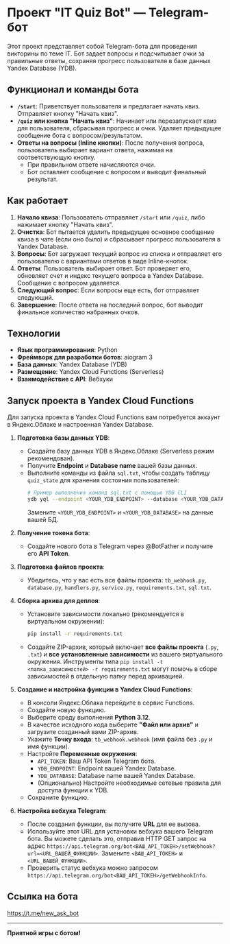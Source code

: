 # Проект "IT Quiz Bot" — Telegram-бот

Этот проект представляет собой Telegram-бота для проведения викторины по теме IT. Бот задает вопросы и подсчитывает очки за правильные ответы, сохраняя прогресс пользователя в базе данных Yandex Database (YDB).

## Функционал и команды бота

*   **`/start`**: Приветствует пользователя и предлагает начать квиз. Отправляет кнопку "Начать квиз".
*   **`/quiz` или кнопка "Начать квиз"**: Начинает или перезапускает квиз для пользователя, сбрасывая прогресс и очки. Удаляет предыдущее сообщение бота с вопросом/результатом.
*   **Ответы на вопросы (Inline кнопки)**: После получения вопроса, пользователь выбирает вариант ответа, нажимая на соответствующую кнопку.
    *   При правильном ответе начисляются очки.
    *   Бот оставляет сообщение с вопросом и выводит финальный результат.

## Как работает

1.  **Начало квиза**: Пользователь отправляет `/start` или `/quiz`, либо нажимает кнопку "Начать квиз".
2.  **Очистка**: Бот пытается удалить предыдущее основное сообщение квиза в чате (если оно было) и сбрасывает прогресс пользователя в Yandex Database.
3.  **Вопросы**: Бот загружает текущий вопрос из списка и отправляет его пользователю с вариантами ответов в виде Inline-кнопок.
4.  **Ответы**: Пользователь выбирает ответ. Бот проверяет его, обновляет счет и индекс текущего вопроса в Yandex Database. Сообщение с вопросом удаляется.
5.  **Следующий вопрос**: Если вопросы еще есть, бот отправляет следующий.
6.  **Завершение**: После ответа на последний вопрос, бот выводит финальное количество набранных очков.

## Технологии

*   **Язык программирования**: Python
*   **Фреймворк для разработки ботов**: aiogram 3
*   **База данных**: Yandex Database (YDB)
*   **Размещение**: Yandex Cloud Functions (Serverless)
*   **Взаимодействие с API**: Вебхуки

## Запуск проекта в Yandex Cloud Functions

Для запуска проекта в Yandex Cloud Functions вам потребуется аккаунт в Яндекс.Облаке и настроенная Yandex Database.

1.  **Подготовка базы данных YDB**:
    *   Создайте базу данных YDB в Яндекс.Облаке (Serverless режим рекомендован).
    *   Получите **Endpoint** и **Database name** вашей базы данных.
    *   Выполните команды из файла `sql.txt`, чтобы создать таблицу `quiz_state` для хранения состояния пользователей:
        ```bash
        # Пример выполнения команд sql.txt с помощью YDB CLI
        ydb yql --endpoint <YOUR_YDB_ENDPOINT> --database <YOUR_YDB_DATABASE> -f sql.txt
        ```
        Замените `<YOUR_YDB_ENDPOINT>` и `<YOUR_YDB_DATABASE>` на данные вашей БД.

2.  **Получение токена бота**:
    *   Создайте нового бота в Telegram через @BotFather и получите его **API Token**.

3.  **Подготовка файлов проекта**:
    *   Убедитесь, что у вас есть все файлы проекта: `tb_webhook.py`, `database.py`, `handlers.py`, `service.py`, `requirements.txt`, `sql.txt`.

4.  **Сборка архива для деплоя**:
    *   Установите зависимости локально (рекомендуется в виртуальном окружении):
        ```bash
        pip install -r requirements.txt
        ```
    *   Создайте ZIP-архив, который включает **все файлы проекта** (`.py`, `.txt`) и **все установленные зависимости** из вашего виртуального окружения. Инструменты типа `pip install -t <папка_зависимостей> -r requirements.txt` могут помочь в сборе зависимостей в отдельную папку перед архивацией.

5.  **Создание и настройка функции в Yandex Cloud Functions**:
    *   В консоли Яндекс.Облака перейдите в сервис Functions.
    *   Создайте новую функцию.
    *   Выберите среду выполнения **Python 3.12**.
    *   В качестве исходного кода выберите **"Файл или архив"** и загрузите созданный вами ZIP-архив.
    *   Укажите **Точку входа**: `tb_webhook.webhook` (имя файла без `.py` и имя функции).
    *   Настройте **Переменные окружения**:
        *   `API_TOKEN`: Ваш API Token Telegram бота.
        *   `YDB_ENDPOINT`: Endpoint вашей Yandex Database.
        *   `YDB_DATABASE`: Database name вашей Yandex Database.
        *   (Опционально) Настройте необходимые сетевые правила для доступа функции к YDB.
    *   Сохраните функцию.

6.  **Настройка вебхука Telegram**:
    *   После создания функции, вы получите **URL** для ее вызова.
    *   Используйте этот URL для установки вебхука вашего Telegram бота. Вы можете сделать это, отправив HTTP GET запрос на адрес `https://api.telegram.org/bot<ВАШ_API_ТОКЕН>/setWebhook?url=<URL_ВАШЕЙ_ФУНКЦИИ>`. Замените `<ВАШ_API_ТОКЕН>` и `<URL_ВАШЕЙ_ФУНКЦИИ>`.
    *   Проверить статус вебхука можно запросом `https://api.telegram.org/bot<ВАШ_API_ТОКЕН>/getWebhookInfo`.

## Ссылка на бота
https://t.me/new_ask_bot

---

**Приятной игры с ботом!**
